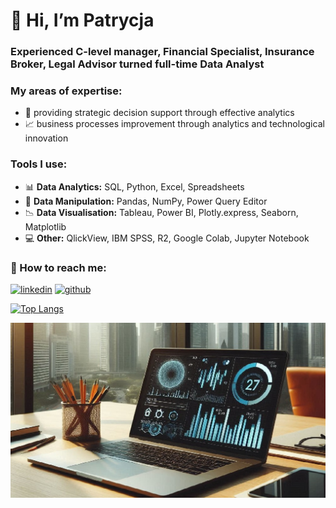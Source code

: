 # 👋 Hi, I’m Patrycja
  
### Experienced C-level manager, Financial Specialist, Insurance Broker, Legal Advisor turned full-time Data Analyst

### My areas of expertise: 
  - :dart: providing strategic decision support through effective analytics
  - :chart_with_upwards_trend: business processes improvement through analytics and technological innovation

### Tools I use:
- :bar_chart: **Data Analytics:** SQL, Python, Excel, Spreadsheets
- :wrench: **Data Manipulation:** Pandas, NumPy, Power Query Editor
- :chart_with_downwards_trend: **Data Visualisation:** Tableau, Power BI, Plotly.express, Seaborn, Matplotlib
- :computer: **Other:** QlickView, IBM SPSS, R2, Google Colab, Jupyter Notebook
  
### :speech_balloon: How to reach me: 
[<img src='https://cdn.jsdelivr.net/npm/simple-icons@3.0.1/icons/linkedin.svg' alt='linkedin' height='40'>](https://www.linkedin.com/in/patrycja-danilczuk/) 
[<img src='https://cdn.jsdelivr.net/npm/simple-icons@3.0.1/icons/github.svg' alt='github' height='40'>](https://github.com/PatrycjaDanilczuk)  

[![Top Langs](https://github-readme-stats.vercel.app/api/top-langs/?username=PatrycjaDanilczuk)](https://github.com/anuraghazra/github-readme-stats)

<picture>
  <source media="(prefers-color-scheme: dark)" srcset="https://github.com/PatrycjaDanilczuk/PatrycjaDanilczuk/blob/main/GitHub.jpg">
  <source media="(prefers-color-scheme: light)" srcset="https://github.com/PatrycjaDanilczuk/PatrycjaDanilczuk/blob/main/GitHub.jpg">
  <img alt="Shows laptop with charts on a desktop in an office" src="https://github.com/PatrycjaDanilczuk/PatrycjaDanilczuk/blob/main/GitHub.jpg">
</picture>

<!---
PatrycjaDanilczuk/PatrycjaDanilczuk is a ✨ special ✨ repository because its `README.md` (this file) appears on your GitHub profile.
You can click the Preview link to take a look at your changes.
--->

